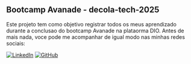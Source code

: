 ## Bootcamp Avanade - decola-tech-2025

Este projeto tem como objetivo registrar todos os meus aprendizado durante a conclusao do bootcamp Avanade na plataorma DIO. Antes de mais nada, voce pode me acompanhar de igual modo nas minhas redes sociais:

[![LinkedIn](https://img.shields.io/badge/LinkedIn-Perfil-blue?logo=linkedin)](https://www.linkedin.com/in/gabriel-rosaa/)
[![GitHub](https://img.shields.io/badge/GitHub-Perfil-black?logo=github)](https://github.com/Gabriel-Pink)
